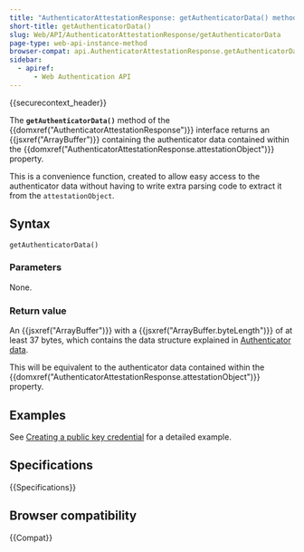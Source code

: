 ```yaml
---
title: "AuthenticatorAttestationResponse: getAuthenticatorData() method"
short-title: getAuthenticatorData()
slug: Web/API/AuthenticatorAttestationResponse/getAuthenticatorData
page-type: web-api-instance-method
browser-compat: api.AuthenticatorAttestationResponse.getAuthenticatorData
sidebar:
  - apiref:
      - Web Authentication API
---
```


{{securecontext_header}}

The **`getAuthenticatorData()`** method of the {{domxref("AuthenticatorAttestationResponse")}} interface returns an {{jsxref("ArrayBuffer")}} containing the authenticator data contained within the {{domxref("AuthenticatorAttestationResponse.attestationObject")}} property.

This is a convenience function, created to allow easy access to the authenticator data without having to write extra parsing code to extract it from the `attestationObject`.

## Syntax

```js-nolint
getAuthenticatorData()
```

### Parameters

None.

### Return value

An {{jsxref("ArrayBuffer")}} with a {{jsxref("ArrayBuffer.byteLength")}} of at least 37 bytes, which contains the data structure explained in [Authenticator data](/en-US/docs/Web/API/Web_Authentication_API/Authenticator_data).

This will be equivalent to the authenticator data contained within the {{domxref("AuthenticatorAttestationResponse.attestationObject")}} property.

## Examples

See [Creating a public key credential](/en-US/docs/Web/API/CredentialsContainer/create#creating_a_public_key_credential) for a detailed example.

## Specifications

{{Specifications}}

## Browser compatibility

{{Compat}}
